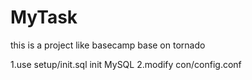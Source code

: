 MyTask
============

this is a project like basecamp base on tornado

1.use setup/init.sql init MySQL
2.modify con/config.conf
